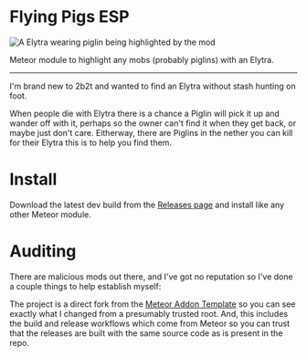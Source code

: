 # Flying Pigs ESP

![A Elytra wearing piglin being highlighted by the mod](https://github.com/underscore-zi/flying-pigs-esp/blob/master/mod-example.png?raw=true)

Meteor module to highlight any mobs (probably piglins) with an Elytra.

---

I'm brand new to 2b2t and wanted to find an Elytra without stash hunting on foot.  

When people die with Elytra there is a chance a Piglin will pick it up and wander off with it, perhaps so the owner can't find it when they get back, or maybe just don't care. Eitherway, there are Piglins in the nether you can kill for their Elytra this is to help you find them.

# Install

Download the latest  dev build from the [Releases page](https://github.com/underscore-zi/flying-pigs-esp/releases) and install like any other Meteor module.

# Auditing

There are malicious mods out there, and I've got no reputation so I've done a couple things to help establish myself:

The project is a direct fork from the [Meteor Addon Template](https://github.com/MeteorDevelopment/meteor-addon-template/tree/master) so you can see exactly what I changed from a presumably trusted root. And, this includes the build and release workflows which come from Meteor so you can trust that the releases are built with the same source code as is present in the repo.
